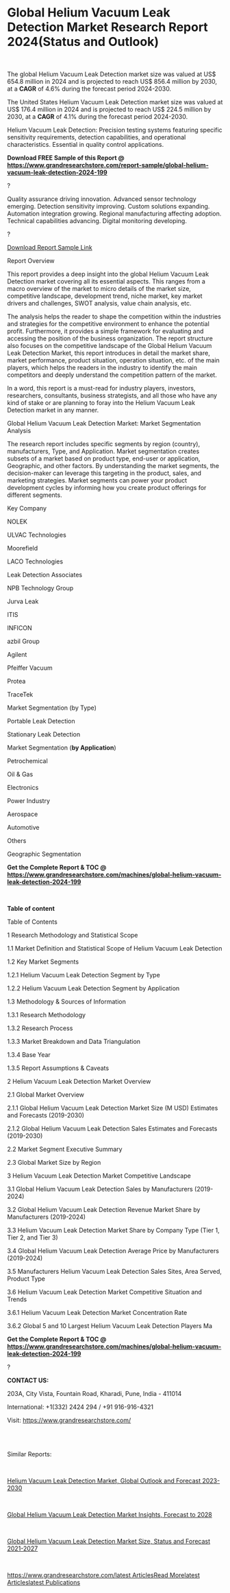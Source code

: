 <h1>Global Helium Vacuum Leak Detection Market Research Report 2024(Status and Outlook)</h1><br/><p>The global Helium Vacuum Leak Detection market size was valued at US$ 654.8 million in 2024 and is projected to reach US$ 856.4 million by 2030, at a <strong>CAGR</strong> of 4.6% during the forecast period 2024-2030.</p>
 
 
 
 <p>The United States Helium Vacuum Leak Detection market size was valued at US$ 176.4 million in 2024 and is projected to reach US$ 224.5 million by 2030, at a <strong>CAGR</strong> of 4.1% during the forecast period 2024-2030.</p>
 
 
 
 <p>Helium Vacuum Leak Detection: Precision testing systems featuring specific sensitivity requirements, detection capabilities, and operational characteristics. Essential in quality control applications.</p>
 
 
 
 <div><b>Download FREE Sample of this Report @ <a href="https://www.grandresearchstore.com/report-sample/global-helium-vacuum-leak-detection-2024-199">https://www.grandresearchstore.com/report-sample/global-helium-vacuum-leak-detection-2024-199</a></b></div>
 
 
 
 <p>? </p>
 
 
 
 <p>Quality assurance driving innovation. Advanced sensor technology emerging. Detection sensitivity improving. Custom solutions expanding. Automation integration growing. Regional manufacturing affecting adoption. Technical capabilities advancing. Digital monitoring developing.</p>
 
 
 
 <p>? </p>
 
 
 
 <p><a href="https://www.grandresearchstore.com/mr-admin/report-sample/global-helium-vacuum-leak-detection-2024-199">Download Report Sample Link</a></p>
 
 
 
 <p>Report Overview</p>
 
 
 
 <p>This report provides a deep insight into the global Helium Vacuum Leak Detection market covering all its essential aspects. This ranges from a macro overview of the market to micro details of the market size, competitive landscape, development trend, niche market, key market drivers and challenges, SWOT analysis, value chain analysis, etc.</p>
 
 
 
 <p>The analysis helps the reader to shape the competition within the industries and strategies for the competitive environment to enhance the potential profit. Furthermore, it provides a simple framework for evaluating and accessing the position of the business organization. The report structure also focuses on the competitive landscape of the Global Helium Vacuum Leak Detection Market, this report introduces in detail the market share, market performance, product situation, operation situation, etc. of the main players, which helps the readers in the industry to identify the main competitors and deeply understand the competition pattern of the market.</p>
 
 
 
 <p>In a word, this report is a must-read for industry players, investors, researchers, consultants, business strategists, and all those who have any kind of stake or are planning to foray into the Helium Vacuum Leak Detection market in any manner.</p>
 
 
 
 <p>Global Helium Vacuum Leak Detection Market: Market Segmentation Analysis</p>
 
 
 
 <p>The research report includes specific segments by region (country), manufacturers, Type, and Application. Market segmentation creates subsets of a market based on product type, end-user or application, Geographic, and other factors. By understanding the market segments, the decision-maker can leverage this targeting in the product, sales, and marketing strategies. Market segments can power your product development cycles by informing how you create product offerings for different segments.</p>
 
 
 
 <p>Key Company</p>
 
 
 
 <p>NOLEK</p>
 
 
 
 <p>ULVAC Technologies</p>
 
 
 
 <p>Moorefield</p>
 
 
 
 <p>LACO Technologies</p>
 
 
 
 <p>Leak Detection Associates</p>
 
 
 
 <p>NPB Technology Group</p>
 
 
 
 <p>Jurva Leak</p>
 
 
 
 <p>ITIS</p>
 
 
 
 <p>INFICON</p>
 
 
 
 <p>azbil Group</p>
 
 
 
 <p>Agilent</p>
 
 
 
 <p>Pfeiffer Vacuum</p>
 
 
 
 <p>Protea</p>
 
 
 
 <p>TraceTek</p>
 
 
 
 <p>Market Segmentation (by Type)</p>
 
 
 
 <p>Portable Leak Detection</p>
 
 
 
 <p>Stationary Leak Detection</p>
 
 
 
 <p>Market Segmentation (<strong>by Application</strong>)</p>
 
 
 
 <p>Petrochemical</p>
 
 
 
 <p>Oil & Gas</p>
 
 
 
 <p>Electronics</p>
 
 
 
 <p>Power Industry</p>
 
 
 
 <p>Aerospace</p>
 
 
 
 <p>Automotive</p>
 
 
 
 <p>Others</p>
 
 
 
 <p>Geographic Segmentation</p>
 
 
 
 <div><b>Get the Complete Report & TOC @ <a href="https://www.grandresearchstore.com/machines/global-helium-vacuum-leak-detection-2024-199">https://www.grandresearchstore.com/machines/global-helium-vacuum-leak-detection-2024-199</a></b></div>
 
 
 
 <p><br />
 
 <b>Table of content</b></p>
 
 
 
 <p>Table of Contents<br />
 
 1 Research Methodology and Statistical Scope<br />
 
 1.1 Market Definition and Statistical Scope of Helium Vacuum Leak Detection<br />
 
 1.2 Key Market Segments<br />
 
 1.2.1 Helium Vacuum Leak Detection Segment by Type<br />
 
 1.2.2 Helium Vacuum Leak Detection Segment by Application<br />
 
 1.3 Methodology & Sources of Information<br />
 
 1.3.1 Research Methodology<br />
 
 1.3.2 Research Process<br />
 
 1.3.3 Market Breakdown and Data Triangulation<br />
 
 1.3.4 Base Year<br />
 
 1.3.5 Report Assumptions & Caveats<br />
 
 2 Helium Vacuum Leak Detection Market Overview<br />
 
 2.1 Global Market Overview<br />
 
 2.1.1 Global Helium Vacuum Leak Detection Market Size (M USD) Estimates and Forecasts (2019-2030)<br />
 
 2.1.2 Global Helium Vacuum Leak Detection Sales Estimates and Forecasts (2019-2030)<br />
 
 2.2 Market Segment Executive Summary<br />
 
 2.3 Global Market Size by Region<br />
 
 3 Helium Vacuum Leak Detection Market Competitive Landscape<br />
 
 3.1 Global Helium Vacuum Leak Detection Sales by Manufacturers (2019-2024)<br />
 
 3.2 Global Helium Vacuum Leak Detection Revenue Market Share by Manufacturers (2019-2024)<br />
 
 3.3 Helium Vacuum Leak Detection Market Share by Company Type (Tier 1, Tier 2, and Tier 3)<br />
 
 3.4 Global Helium Vacuum Leak Detection Average Price by Manufacturers (2019-2024)<br />
 
 3.5 Manufacturers Helium Vacuum Leak Detection Sales Sites, Area Served, Product Type<br />
 
 3.6 Helium Vacuum Leak Detection Market Competitive Situation and Trends<br />
 
 3.6.1 Helium Vacuum Leak Detection Market Concentration Rate<br />
 
 3.6.2 Global 5 and 10 Largest Helium Vacuum Leak Detection Players Ma</p>
 
 
 
 <div><b>Get the Complete Report & TOC @ <a href="https://www.grandresearchstore.com/machines/global-helium-vacuum-leak-detection-2024-199">https://www.grandresearchstore.com/machines/global-helium-vacuum-leak-detection-2024-199</a></b></div>
 
 
 
 <p>? </p>
 
 
 
 <p><b>CONTACT US:</b><br />
 
 203A, City Vista, Fountain Road, Kharadi, Pune, India - 411014<br />
 
 International: +1(332) 2424 294 / +91 916-916-4321<br />
 
 Visit: <a href="https://www.grandresearchstore.com/">https://www.grandresearchstore.com/</a><br />
 
 <br />
 
 <br />
 
 Similar Reports:<br />
 
 <br />
 
 <a href="https://www.grandresearchstore.com/machines/global-helium-vacuum-leak-detection-forecast-2023-2030-41">Helium Vacuum Leak Detection Market, Global Outlook and Forecast 2023-2030</a><br />
 
 <br />
 
 <a href="https://www.grandresearchstore.com/machines/global-helium-vacuum-leak-detection-2028-183">Global Helium Vacuum Leak Detection Market Insights, Forecast to 2028</a><br />
 
 <br />
 
 <a href="https://www.grandresearchstore.com/manufacturing-and-construction/global-helium-vacuum-leak-detection-2021-2027-117">Global Helium Vacuum Leak Detection Market Size, Status and Forecast 2021-2027</a><br />
 
 <br />
 
 <a href="https://gyeongbokgung.com">https://www.grandresearchstore.com/</a><a href="https://hallyeomaritime.com">latest Articles</a><a href="https://jingwansa.com">Read More</a><a href="https://nguoiviet.jp/">latest Articles</a><a href="https://www.intelmarketresearch.com/">latest Publications</a></p>